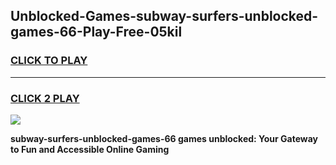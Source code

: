 
## Unblocked-Games-subway-surfers-unblocked-games-66-Play-Free-05kil
<h3>
<a href="https://premium76.site?title=subway-surfers-unblocked-games-66&ref=21A">CLICK TO PLAY</a></h3>
<hr>

<h3>
<a href="https://premium76.site?title=subway-surfers-unblocked-games-66&ref=21A">CLICK 2 PLAY</a>
  
</h3>

<a href="https://premium76.site?title=subway-surfers-unblocked-games-66&ref=21A"><img src="https://clearcache.store/games.png"></a>


**subway-surfers-unblocked-games-66 games unblocked: Your Gateway to Fun and Accessible Online Gaming**
